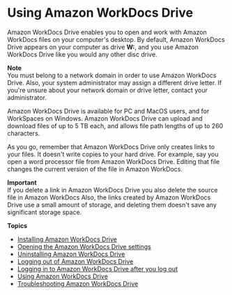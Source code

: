 # Using Amazon WorkDocs Drive<a name="workdocs_drive_help"></a>

Amazon WorkDocs Drive enables you to open and work with Amazon WorkDocs files on your computer's desktop\. By default, Amazon WorkDocs Drive appears on your computer as drive **W:**, and you use Amazon WorkDocs Drive like you would any other disc drive\.

**Note**  
You must belong to a network domain in order to use Amazon WorkDocs Drive\. Also, your system administrator may assign a different drive letter\. If you're unsure about your network domain or drive letter, contact your administrator\.

Amazon WorkDocs Drive is available for PC and MacOS users, and for WorkSpaces on Windows\. Amazon WorkDocs Drive can upload and download files of up to 5 TB each, and allows file path lengths of up to 260 characters\.

As you go, remember that Amazon WorkDocs Drive only creates links to your files\. It doesn't write copies to your hard drive\. For example, say you open a word processor file from Amazon WorkDocs Drive\. Editing that file changes the current version of the file in Amazon WorkDocs\. 

**Important**  
If you delete a link in Amazon WorkDocs Drive you also delete the source file in Amazon WorkDocs Also, the links created by Amazon WorkDocs Drive use a small amount of storage, and deleting them doesn't save any significant storage space\.

**Topics**
+ [Installing Amazon WorkDocs Drive](drive_install.md)
+ [Opening the Amazon WorkDocs Drive settings](open-wdd-settings.md)
+ [Uninstalling Amazon WorkDocs Drive](uninstall.md)
+ [Logging out of Amazon WorkDocs Drive](log-out.md)
+ [Logging in to Amazon WorkDocs Drive after you log out](log-in.md)
+ [Using Amazon WorkDocs Drive](drive_use.md)
+ [Troubleshooting Amazon WorkDocs Drive](drive_troubleshoot.md)